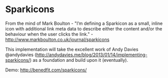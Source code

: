 Sparkicons
==========

From the mind of  Mark Boulton - "I’m defining a Sparkicon as a small, inline icon with additional link meta data to describe either the content and/or the behaviour when the user clicks the link." - http://www.markboulton.co.uk/journal/sparkicons

This implementation will take the excellent work of Andy Davies @andydavies (http://andydavies.me/blog/2013/01/14/implementing-sparkicons/) as a foundation and build upon it (eventually).

Demo: http://benedfit.com/sparkicons/